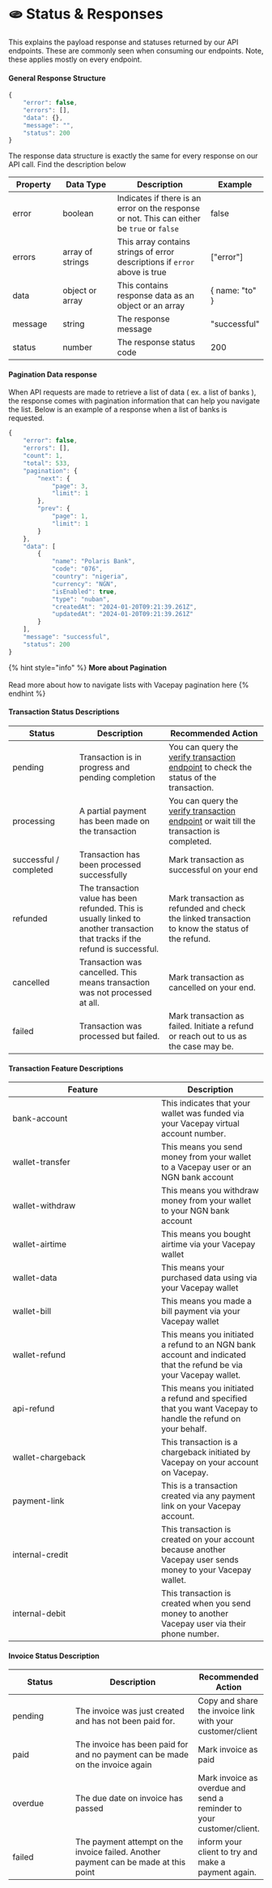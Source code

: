 # 🫓 Status & Responses

This explains the payload response and statuses returned by our API endpoints. These are commonly seen when consuming our endpoints. Note, these applies mostly on every endpoint.

#### General Response Structure

```javascript
{
    "error": false,
    "errors": [],
    "data": {},
    "message": "",
    "status": 200
}
```

The response data structure is exactly the same for every response on our API call. Find the description below

<table><thead><tr><th width="119">Property</th><th width="168">Data Type</th><th width="353">Description</th><th>Example</th></tr></thead><tbody><tr><td>error</td><td>boolean</td><td>Indicates if there is an error on the response or not. This can either be <code>true</code> or <code>false</code></td><td>false</td></tr><tr><td>errors</td><td>array of strings</td><td>This array contains strings of error descriptions if <code>error</code> above is true</td><td>["error"]</td></tr><tr><td>data</td><td>object or array</td><td>This contains response data as an object or an array</td><td>{ name: "to" }</td></tr><tr><td>message</td><td>string</td><td>The response message</td><td>"successful"</td></tr><tr><td>status</td><td>number</td><td>The response status code</td><td>200</td></tr></tbody></table>

#### Pagination Data response

When API requests are made to retrieve a list of data ( ex. a list of banks ), the response comes with pagination information that can help you navigate the list. Below is an example of a response when a list of banks is requested.

```javascript
{
    "error": false,
    "errors": [],
    "count": 1,
    "total": 533,
    "pagination": {
        "next": {
            "page": 3,
            "limit": 1
        },
        "prev": {
            "page": 1,
            "limit": 1
        }
    },
    "data": [
        {
            "name": "Polaris Bank",
            "code": "076",
            "country": "nigeria",
            "currency": "NGN",
            "isEnabled": true,
            "type": "nuban",
            "createdAt": "2024-01-20T09:21:39.261Z",
            "updatedAt": "2024-01-20T09:21:39.261Z"
        }
    ],
    "message": "successful",
    "status": 200
}
```

{% hint style="info" %}
**More about Pagination**\
\
Read more about how to navigate lists with Vacepay pagination here
{% endhint %}

#### Transaction Status Descriptions

<table><thead><tr><th width="221">Status</th><th width="376">Description</th><th width="380">Recommended Action</th></tr></thead><tbody><tr><td>pending</td><td>Transaction is in progress and pending completion</td><td>You can query the <a href="https://vace-docs.gitbook.io/corporate/api-endpoints/transactions/verify-transaction">verify transaction endpoint</a> to check the status of the transaction.</td></tr><tr><td>processing</td><td>A partial payment has been made on the transaction</td><td>You can query the <a href="https://vace-docs.gitbook.io/corporate/api-endpoints/transactions/verify-transaction">verify transaction endpoint</a> or wait till the transaction is completed.</td></tr><tr><td>successful / completed</td><td>Transaction has been processed successfully</td><td>Mark transaction as successful on your end</td></tr><tr><td>refunded</td><td>The transaction value has been refunded. This is usually linked to another transaction that tracks if the refund is successful.</td><td>Mark transaction as refunded and check the linked transaction to know the status of the refund.</td></tr><tr><td>cancelled</td><td>Transaction was cancelled. This means transaction was not processed at all.</td><td>Mark transaction as cancelled on your end.</td></tr><tr><td>failed</td><td>Transaction was processed but failed.</td><td>Mark transaction as failed. Initiate a refund or reach out to us as the case may be.</td></tr></tbody></table>

#### Transaction Feature Descriptions

<table><thead><tr><th width="278">Feature</th><th>Description</th></tr></thead><tbody><tr><td>bank-account</td><td>This indicates that your wallet was funded via your Vacepay virtual account number.</td></tr><tr><td>wallet-transfer</td><td>This means you send money from your wallet to a Vacepay user or an NGN bank account</td></tr><tr><td>wallet-withdraw</td><td>This means you withdraw money from your wallet to your NGN bank account</td></tr><tr><td>wallet-airtime</td><td>This means you bought airtime via your Vacepay wallet</td></tr><tr><td>wallet-data</td><td>This means your purchased data using via your Vacepay wallet</td></tr><tr><td>wallet-bill</td><td>This means you made a bill payment via your Vacepay wallet</td></tr><tr><td>wallet-refund</td><td>This means you initiated a refund to an NGN bank account and indicated that the refund be via your Vacepay wallet.</td></tr><tr><td>api-refund</td><td>This means you initiated a refund and specified that you want Vacepay to handle the refund on your behalf.</td></tr><tr><td>wallet-chargeback</td><td>This transaction is a chargeback initiated by Vacepay on your account on Vacepay.</td></tr><tr><td>payment-link</td><td>This is a transaction created via any payment link on your Vacepay account.</td></tr><tr><td>internal-credit</td><td>This transaction is created on your account because another Vacepay user sends money to your Vacepay wallet.</td></tr><tr><td>internal-debit</td><td>This transaction is created when you send money to another Vacepay user via their phone number.</td></tr></tbody></table>

#### Invoice Status Description

<table><thead><tr><th width="151">Status</th><th width="350">Description</th><th>Recommended Action</th></tr></thead><tbody><tr><td>pending</td><td>The invoice was just created and has not been paid for.</td><td>Copy and share the invoice link with your customer/client</td></tr><tr><td>paid</td><td>The invoice has been paid for and no payment can be made on the invoice again</td><td>Mark invoice as paid</td></tr><tr><td>overdue</td><td>The due date on invoice has passed</td><td>Mark invoice as overdue and send a reminder to your customer/client.</td></tr><tr><td>failed</td><td>The payment attempt on the invoice failed. Another payment can be made at this point</td><td>inform your client to try and make a payment again.</td></tr></tbody></table>
